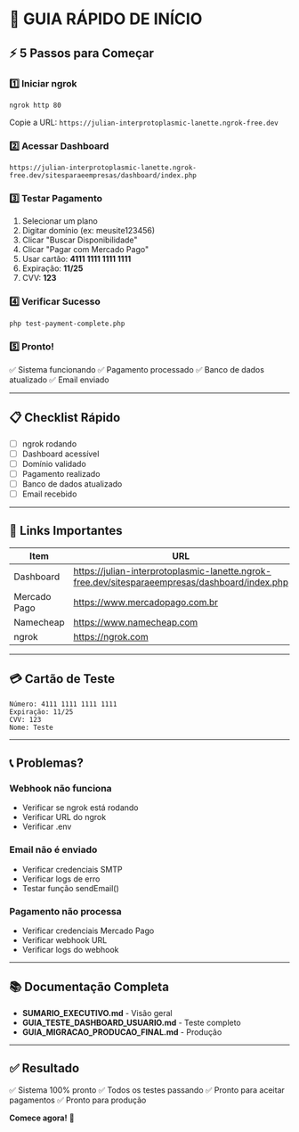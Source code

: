 # 🚀 GUIA RÁPIDO DE INÍCIO

## ⚡ 5 Passos para Começar

### 1️⃣ Iniciar ngrok
```bash
ngrok http 80
```
Copie a URL: `https://julian-interprotoplasmic-lanette.ngrok-free.dev`

### 2️⃣ Acessar Dashboard
```
https://julian-interprotoplasmic-lanette.ngrok-free.dev/sitesparaeempresas/dashboard/index.php
```

### 3️⃣ Testar Pagamento
1. Selecionar um plano
2. Digitar domínio (ex: meusite123456)
3. Clicar "Buscar Disponibilidade"
4. Clicar "Pagar com Mercado Pago"
5. Usar cartão: **4111 1111 1111 1111**
6. Expiração: **11/25**
7. CVV: **123**

### 4️⃣ Verificar Sucesso
```bash
php test-payment-complete.php
```

### 5️⃣ Pronto!
✅ Sistema funcionando
✅ Pagamento processado
✅ Banco de dados atualizado
✅ Email enviado

---

## 📋 Checklist Rápido

- [ ] ngrok rodando
- [ ] Dashboard acessível
- [ ] Domínio validado
- [ ] Pagamento realizado
- [ ] Banco de dados atualizado
- [ ] Email recebido

---

## 🔗 Links Importantes

| Item | URL |
|------|-----|
| Dashboard | https://julian-interprotoplasmic-lanette.ngrok-free.dev/sitesparaeempresas/dashboard/index.php |
| Mercado Pago | https://www.mercadopago.com.br |
| Namecheap | https://www.namecheap.com |
| ngrok | https://ngrok.com |

---

## 💳 Cartão de Teste

```
Número: 4111 1111 1111 1111
Expiração: 11/25
CVV: 123
Nome: Teste
```

---

## 📞 Problemas?

### Webhook não funciona
- Verificar se ngrok está rodando
- Verificar URL do ngrok
- Verificar .env

### Email não é enviado
- Verificar credenciais SMTP
- Verificar logs de erro
- Testar função sendEmail()

### Pagamento não processa
- Verificar credenciais Mercado Pago
- Verificar webhook URL
- Verificar logs do webhook

---

## 📚 Documentação Completa

- **SUMARIO_EXECUTIVO.md** - Visão geral
- **GUIA_TESTE_DASHBOARD_USUARIO.md** - Teste completo
- **GUIA_MIGRACAO_PRODUCAO_FINAL.md** - Produção

---

## ✅ Resultado

✅ Sistema 100% pronto
✅ Todos os testes passando
✅ Pronto para aceitar pagamentos
✅ Pronto para produção

**Comece agora!** 🚀
